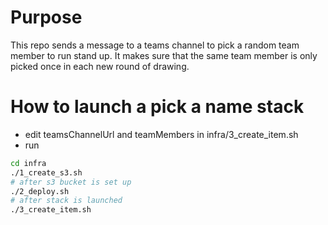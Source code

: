 # Purpose
This repo sends a message to a teams channel to pick a random team member to run stand up. It makes sure that the same team member is only picked once in each new round of drawing.

# How to launch a pick a name stack
- edit teamsChannelUrl and teamMembers in infra/3_create_item.sh
- run
```bash
cd infra
./1_create_s3.sh
# after s3 bucket is set up
./2_deploy.sh
# after stack is launched
./3_create_item.sh
```